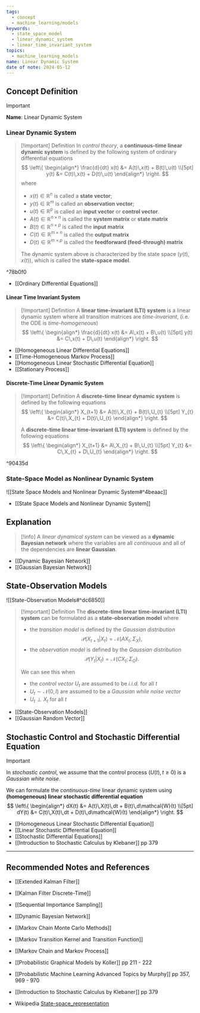 ```yaml
---
tags:
  - concept
  - machine_learning/models
keywords:
  - state_space_model
  - linear_dynamic_system
  - linear_time_invariant_system
topics:
  - machine_learning_models
name: Linear Dynamic System
date of note: 2024-05-12
---
```


## Concept Definition

>[!important]
>**Name**: Linear Dynamic System

### Linear Dynamic System

>[!important] Definition
>In *control theory*, a **continuous-time linear dynamic system** is defined by the following system of ordinary differential equations
>$$
>\left\{
>\begin{align*}
> \frac{d}{dt} x(t) &= A(t)\,x(t) + B(t)\,u(t) \\[5pt]
> y(t) &= C(t)\,x(t) + D(t)\,u(t)
>\end{align*} \right.
>$$
>where
>- $x(t) \in \mathbb{R}^{n}$ is called a **state vector**;
>- $y(t) \in \mathbb{R}^{m}$ is called an **observation vector**;
>- $u(t) \in \mathbb{R}^{p}$ is called an **input vector** or **control vector**.
>- $A(t) \in \mathbb{R}^{n\times n}$ is called the **system matrix** or **state matrix**
>- $B(t) \in \mathbb{R}^{n\times p}$ is called the **input matrix**
>- $C(t) \in \mathbb{R}^{m\times n}$ is called the **output matrix**
>- $D(t) \in \mathbb{R}^{m\times p}$ is called the **feedforward (feed-through) matrix**
>  
>The dynamic system above is characterized by the state space $(y(t), x(t))$, which is called the **state-space model**.

^78b0f0

- [[Ordinary Differential Equations]]

#### Linear Time Invariant System

>[!important] Definition
>A **linear time-invariant (LTI) system** is a linear dynamic system where all transition matrices are *time-invariant*, (i.e. the ODE is *time-homogeneous*)
>$$
>\left\{
>\begin{align*}
> \frac{d}{dt} x(t) &= A\,x(t) + B\,u(t) \\[5pt]
> y(t) &= C\,x(t) + D\,u(t)
>\end{align*} \right.
>$$


- [[Homogeneous Linear Differential Equations]]
- [[Time-Homogeneous Markov Process]]
- [[Homogeneous Linear Stochastic Differential Equation]]
- [[Stationary Process]]

#### Discrete-Time Linear Dynamic System

>[!important] Definition
>A **discrete-time linear dynamic system** is defined by the following equations
>$$
>\left\{
>\begin{align*}
> X_{t+1} &= A(t)\,X_{t} + B(t)\,U_{t} \\[5pt]
> Y_{t} &= C(t)\,X_{t} + D(t)\,U_{t}
>\end{align*} \right.
>$$
>
>A **discrete-time linear time-invariant (LTI) system**  is defined by the following equations
>$$
>\left\{
>\begin{align*}
> X_{t+1} &= A\,X_{t} + B\,U_{t} \\[5pt]
> Y_{t} &= C\,X_{t} + D\,U_{t}
>\end{align*} \right.
>$$

^90435d


### State-Space Model as Nonlinear Dynamic System

![[State Space Models and Nonlinear Dynamic System#^4beaac]]

- [[State Space Models and Nonlinear Dynamic System]]




## Explanation

>[!info]
>A *linear dynamical system* can be viewed as a **dynamic Bayesian network** where the variables are all *continuous* and all of the dependencies are **linear Gaussian**.

- [[Dynamic Bayesian Network]]
- [[Gaussian Bayesian Network]]


## State-Observation Models

![[State-Observation Models#^dc6850]]

>[!important] Definition
>The **discrete-time linear time-invariant (LTI) system** can be formulated as a **state-observation model** where
>- the *transition model* is defined by the *Gaussian distribution* $$\mathcal{P}(X_{t+1} | X_{t}) = \mathcal{N}(AX_{t};  \Sigma_{X}),$$
>- the *observation model* is defined by the *Gaussian distribution* $$\mathcal{P}(Y_{t} | X_{t}) = \mathcal{N}(CX_{t};  \Sigma_{O}).$$
>  
>We can see this when
>-  the *control vector* $U_{t}$ are assumed to be *i.i.d.* for all $t$ 
>- $U_{t} \sim \mathcal{N}(0,I)$ are assumed to be a *Gaussian while noise vector*
>- $U_{t} \perp X_{t}$ for all $t$

- [[State-Observation Models]]
- [[Gaussian Random Vector]]

## Stochastic Control and Stochastic Differential Equation

>[!important] 
>In *stochastic control*, we assume that the control process $(U(t), t\ge 0)$ is a *Gaussian white noise*. 
>
>We can formulate the *continuous-time* linear dynamic system using **(homogeneous) linear stochastic differential equation**
>$$
>\left\{
>\begin{align*}
> dX(t) &= A(t)\,X(t)\,dt + B(t)\,d\mathcal{W}(t) \\[5pt]
> dY(t) &= C(t)\,X(t)\,dt + D(t)\,d\mathcal{W}(t)
>\end{align*} \right.
>$$

- [[Homogeneous Linear Stochastic Differential Equation]]
- [[Linear Stochastic Differential Equation]]
- [[Stochastic Differential Equations]]
- [[Introduction to Stochastic Calculus by Klebaner]] pp 379





-----------
##  Recommended Notes and References


- [[Extended Kalman Filter]]
- [[Kalman Filter Discrete-Time]]
- [[Sequential Importance Sampling]]


- [[Dynamic Bayesian Network]]
- [[Markov Chain Monte Carlo Methods]]
- [[Markov Transition Kernel and Transition Function]]
- [[Markov Chain and Markov Process]]

- [[Probabilistic Graphical Models by Koller]] pp 211 - 222
- [[Probabilistic Machine Learning Advanced Topics by Murphy]] pp 357, 969 - 970
- [[Introduction to Stochastic Calculus by Klebaner]] pp 379
- Wikipedia [State-space_representation](https://en.wikipedia.org/wiki/State-space_representation)